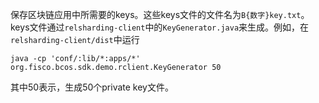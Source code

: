 保存区块链应用中所需要的keys。这些keys文件的文件名为`B{数字}key.txt`。keys文件通过`relsharding-client`中的`KeyGenerator.java`来生成。例如，在`relsharding-client/dist`中运行
```
java -cp 'conf/:lib/*:apps/*' org.fisco.bcos.sdk.demo.rclient.KeyGenerator 50
```
其中50表示，生成50个private key文件。